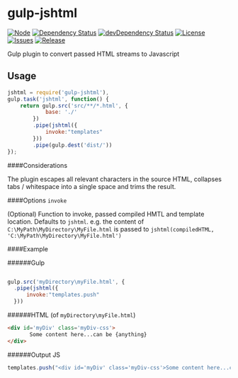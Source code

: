gulp-jshtml
======
[![Node](https://img.shields.io/node/v/sw4/gulp-jshtml.svg?style=flat-square)]()
[![Dependency Status](https://img.shields.io/david/sw4/gulp-jshtml.svg?style=flat-square)](https://david-dm.org/sw4/gulp-jshtml)
[![devDependency Status](https://img.shields.io/david/dev/sw4/gulp-jshtml.svg?style=flat-square)](https://david-dm.org/sw4/gulp-jshtml#info=devDependencies)
[![License](http://img.shields.io/badge/license-MIT-green.svg?style=flat-square)](https://github.com/sw4/gulp-jshtml/blob/master/LICENSE-MIT.md)
[![Issues](https://img.shields.io/github/issues/sw4/gulp-jshtml.svg?style=flat-square)](https://github.com/sw4/gulp-jshtml/issues)
[![Release](https://img.shields.io/github/release/sw4/gulp-jshtml.svg?style=flat-square)](https://github.com/sw4/gulp-jshtml/releases)


Gulp plugin to convert passed HTML streams to Javascript


Usage
---
```javascript
jshtml = require('gulp-jshtml'),
gulp.task('jshtml', function() {
	return gulp.src('src/**/*.html', {
            base: './'
        })
        .pipe(jshtml({
        	invoke:"templates"
        }))        
        .pipe(gulp.dest('dist/'))		
});
```

####Considerations

The plugin escapes all relevant characters in the source HTML, collapses tabs / whitespace into a single space and trims the result.

####Options
`invoke` 

(Optional) Function to invoke, passed compiled HMTL and template location. Defaults to `jshtml`. e.g. the content of `C:\MyPath\MyDirectory\MyFile.html` is passed to `jshtml(compiledHTML, 'C:\MyPath\MyDirectory\MyFile.html')`

####Example

######Gulp

```javascript

gulp.src('myDirectory\myFile.html', {
  .pipe(jshtml({
      invoke:"templates.push"
  }))  
```

######HTML (of `myDirectory\myFile.html`)

```html
<div id='myDiv' class='myDiv-css'>
       Some content here...can be {anything}	   
</div>
```
######Output JS
```javascript
templates.push("<div id='myDiv' class='myDiv-css'>Some content here...can be {anything}</div>", "myDirectory\myFile.html");
```

